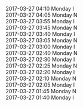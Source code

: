 2017-03-27 04:10 Monday  I  
2017-03-27 04:05 Monday  N  
2017-03-27 03:55 Monday  I  
2017-03-27 03:45 Monday  N  
2017-03-27 03:40 Monday  I  
2017-03-27 03:05 Monday  N  
2017-03-27 03:00 Monday  I  
2017-03-27 02:40 Monday  N  
2017-03-27 02:30 Monday  I  
2017-03-27 02:25 Monday  N  
2017-03-27 02:20 Monday  I  
2017-03-27 02:10 Monday  N  
2017-03-27 02:05 Monday  I  
2017-03-27 01:45 Monday  N  
2017-03-27 01:40 Monday  I  

